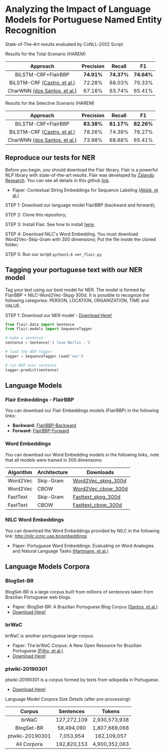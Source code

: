 # Analyzing the Impact of Language Models for Portuguese Named Entity Recognition


State-of-The-Art results evaluated by CoNLL-2002 Script


Results for the Total Scenario (HAREM)

| Approach   |    Precision   | Recall |   F1   |
|:----------:|:--------------:|:------:|:------:|
| BiLSTM-CRF+FlairBBP |     **74.91%**     | **74.37%** | **74.64%** |
| BiLSTM-CRF [(Castro, et al.)](https://www.researchgate.net/publication/326301193_Portuguese_Named_Entity_Recognition_using_LSTM-CRF) |     72.28%     | 68.03% | 70.33% |
|   CharWNN [(dos Santos, et al.)](https://arxiv.org/pdf/1505.05008.pdf)  |     67.16%     | 63.74% | 65.41% |

Results for the Selective Scenario (HAREM)

| Approach   |    Precision   | Recall |   F1   |
|:----------:|:--------------:|:------:|:------:|
| BiLSTM-CRF+FlairBBP|       **83.38%**       | **81.17%** | **82.26%** |
| BiLSTM-CRF [(Castro, et al.)](https://www.researchgate.net/publication/326301193_Portuguese_Named_Entity_Recognition_using_LSTM-CRF) |       78.26%       | 74.39% | 76.27% |
|   CharWNN [(dos Santos, et al.)](https://arxiv.org/pdf/1505.05008.pdf) |       73.98%       | 68.68% |    65.41%    |

## Reproduce our tests for NER

Before you begin, you should download the Flair library. Flair is a powerful NLP library with state-of-the-art results. Flair was developed by [Zalando Research](https://research.zalando.com/). You can see all details in this github [link](https://github.com/zalandoresearch/flair).
* Paper: Contextual String Embeddings for Sequence Labeling [(Akbik, et al.)](https://drive.google.com/file/d/17yVpFA7MmXaQFTe-HDpZuqw9fJlmzg56/view)

STEP 1: Download our language model FlairBBP (backward and forward);

STEP 2: Clone this repository; 

STEP 3: Install Flair. See how to install [here](https://github.com/zalandoresearch/flair);

STEP 4: Download NILC's Word Embedding. You must download Word2Vec-Skip-Gram with 300 dimensions; Put the file inside the cloned folder;

STEP 5: Run our script ```python3.6 ner_flair.py```

## Tagging your portuguese text with our NER model

Tag your text using our best model for NER. The model is formed by FlairBBP + NILC-Word2Vec-Skpg-300d. It is possible to recognize the following categories: PERSON, LOCATION, ORGANIZATION, TIME and VALUE.

STEP 1: Download our NER model - [Download Here!]()

```python
from flair.data import Sentence
from flair.models import SequenceTagger

# make a sentence
sentence = Sentence('I love Berlin .')

# load the NER tagger
tagger = SequenceTagger.load('ner')

# run NER over sentence
tagger.predict(sentence)
```

## Language Models

### Flair Embeddings - FlairBBP
You can download our Flair Embeddings models (FlairBBP) in the following links:
* **Backward:** [FlairBBP-Backward](http://grupopln.inf.pucrs.br/lm-bbp/flairBBP_backward-pt.pt)
* **Forward:** [FlairBBP-Forward](http://grupopln.inf.pucrs.br/lm-bbp/flairBBP_forward-pt.pt)

### Word Embeddings
You can download our Word Embedding models in the following links, note that all models were trained in 300 dimensions:


| Algorithm  | Architecture | Downloads |
| ------------- | ------------- | ------------- |
| Word2Vec  | Skip-Gram  | [Word2Vec_skpg_300d](http://grupopln.inf.pucrs.br/lm-bbp/bbp_word2vec_skpg_300d.zip) |
| Word2Vec  | CBOW  | [Word2Vec_cbow_300d](http://grupopln.inf.pucrs.br/lm-bbp/bbp_word2vec_cbow_300d.zip) |
| FastText   | Skip-Gram  | [Fasttext_skpg_300d](http://grupopln.inf.pucrs.br/lm-bbp/bbp_fasttext_skpg_300d.zip) |
| FastText   | CBOW  | [Fasttext_cbow_300d](http://grupopln.inf.pucrs.br/lm-bbp/bbp_fasttext_cbow_300d.zip) |

### NILC Word Embeddings
You can download the Word Embeddings provided by NILC in the following link: http://nilc.icmc.usp.br/embeddings
* Paper: Portuguese Word Embeddings: Evaluating on Word Analogies and Natural Language Tasks [(Hartmann, et al.)](https://arxiv.org/pdf/1708.06025.pdf)

## Language Models Corpora

### BlogSet-BR
BlogSet-BR is a large corpus built from millions of sentences taken from Brazilian Portuguese web blogs.
* Paper: BlogSet-BR: A Brazilian Portuguese Blog Corpus [(Santos, et al.)](http://www.lrec-conf.org/proceedings/lrec2018/summaries/10.html)
* [Download Here!](http://www.inf.pucrs.br/linatural/wordpress/recursos-e-ferramentas/blogset-br/)

### brWaC
brWaC is another portuguese large corpus.
* Paper: The brWaC Corpus: A New Open Resource for Brazilian Portuguese [(Filho, et al.)](https://www.researchgate.net/publication/326303825_The_brWaC_Corpus_A_New_Open_Resource_for_Brazilian_Portuguese)
* [Download Here!](http://www.inf.ufrgs.br/pln/wiki/index.php?title=BrWaC)

### ptwiki-20190301
ptwiki-20190301 is a corpus formed by texts from wikipedia in Portuguese.
* [Download Here!](https://dumps.wikimedia.org/ptwiki/20190301/)

Language Model Corpora Size Details (after pre-processing):

|      Corpus     |  Sentences  |     Tokens    |
|:---------------:|:-----------:|:-------------:|
|      brWaC      | 127,272,109 | 2,930,573,938 |
|    BlogSet-BR   |  58,494,090 | 1,807,669,068 |
| ptwiki-20190301 |  7,053,954  |  162,109,057  |
|   All Corpora   | 192,820,153 | 4,900,352,063 |
